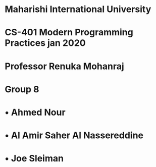 # Maharishi International University
# CS-401 Modern Programming Practices jan 2020 
# Professor Renuka Mohanraj
# Group 8
#  • Ahmed Nour
#  • Al Amir Saher Al Nassereddine
#  • Joe Sleiman
